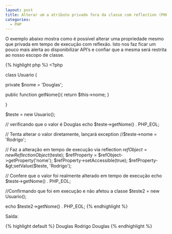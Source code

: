 ```yaml
---
layout: post
title: Alterar um a atributo privado fora da classe com reflection (PHP)
categories:
  - PHP
---
```

O exemplo abaixo mostra como é possível alterar uma propriedade mesmo que privada em tempo de execução com reflexão. Isto nos faz ficar um pouco mais alerta ao disponibilizar API&#8217;s e confiar que a mesma será restrita ao nosso escopo de classe.

{% highlight php %}
&lt;?php

class Usuario {

private $nome = 'Douglas';

public function getNome(){
return $this-&gt;nome;
}

}

$teste = new Usuario();

// verificando que o valor é Douglas
echo $teste-&gt;getNome() . PHP_EOL;

// Tenta alterar o valor diretamente, lançará exception
//$teste-&gt;nome = 'Rodrigo';

// Faz a alteração em tempo de execução via reflection
$refObject = new ReflectionObject($teste);
$refProperty = $refObject-&gt;getProperty('nome');
$refProperty-&gt;setAccessible(true);
$refProperty-&gt;setValue($teste, 'Rodrigo');

// Confere que o valor foi realmente alterado em tempo de execução
echo $teste-&gt;getNome() . PHP_EOL;

//Confirmando que foi em execução e não afetou a classe
$teste2 = new Usuario();

echo $teste2-&gt;getNome() . PHP_EOL;
{% endhighlight %}

Saída:

{% highlight default %}
Douglas Rodrigo Douglas
{% endhighlight %}

&nbsp;